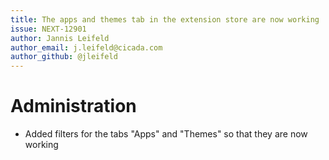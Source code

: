 ```yaml
---
title: The apps and themes tab in the extension store are now working
issue: NEXT-12901
author: Jannis Leifeld
author_email: j.leifeld@cicada.com 
author_github: @jleifeld
---
```

# Administration
* Added filters for the tabs "Apps" and "Themes" so that they are now working
